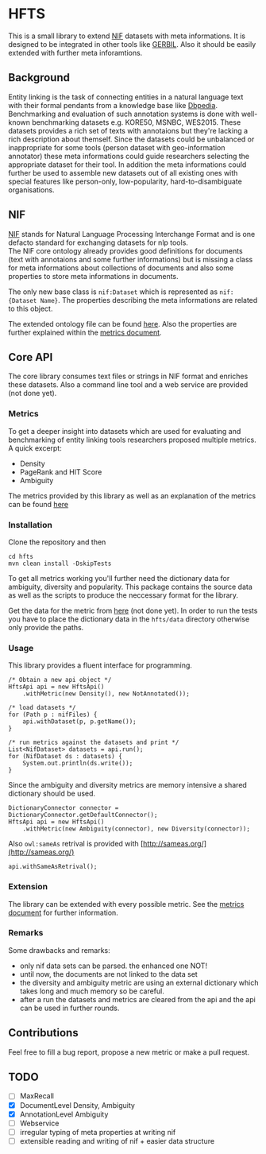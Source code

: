 # HFTS

This is a small library to extend [NIF](http://persistence.uni-leipzig.org/nlp2rdf)
datasets with meta informations. It is designed to be integrated in other tools
like [GERBIL](gerbil.aksw.org). Also it should be easily extended with further meta inforamtions. 

## Background

Entity linking is the task of connecting entities in a natural language text with their formal
pendants from a knowledge base like [Dbpedia](http://dbpedia.org). Benchmarking and evaluation of such annotation systems
is done with well-known benchmarking datasets e.g. KORE50, MSNBC, WES2015. These datasets
provides a rich set of texts with annotaions but they're lacking a rich description
about themself. Since the datasets could be unbalanced or inappropriate for some tools 
(person dataset with geo-information annotator) these meta informations could guide researchers selecting the appropriate
dataset for their tool. In addition the meta informations could further be used to assemble new datasets
out of all existing ones with special features like person-only, low-popularity, hard-to-disambiguate organisations.

## NIF

[NIF](http://persistence.uni-leipzig.org/nlp2rdf)
stands for Natural Language Processing Interchange Format and is one defacto
standard for exchanging datasets for nlp tools.  
The NIF core ontology already provides good definitions for documents (text with annotaions and some further informations)
but is missing a class for meta informations about collections of documents and also some
properties to store meta informations in documents.  

The only new base class is `nif:Dataset` which is represented as `nif:{Dataset Name}`.
The properties describing the meta informations are related to this object.

The extended ontology file can be found [here](https://github.com/santifa/hfts/blob/master/ont/nif-core-meta.ttl).
Also the properties are further explained within the [metrics document](https://github.com/santifa/hfts/blob/master/Metrics.md).

## Core API

The core library consumes text files or strings in NIF format and
enriches these datasets. Also a command line tool and a web service are provided (not done yet).

### Metrics

To get a deeper insight into datasets which are used for evaluating and benchmarking of entity linking
tools researchers proposed multiple metrics. A quick excerpt:

* Density
* PageRank and HIT Score
* Ambiguity

The metrics provided by this library as well as an explanation of the metrics can be found [here](https://github.com/santifa/hfts/blob/master/Metrics.md)

### Installation

Clone the repository and then

    cd hfts
    mvn clean install -DskipTests
    
To get all metrics working you'll further need the dictionary data for ambiguity, diversity and
popularity. This package contains the source data as well as the scripts to produce the neccessary
format for the library.  

Get the data for the metric from [here]() (not done yet).
In order to run the tests you have to place the dictionary data
in the `hfts/data` directory otherwise only provide the paths.

### Usage

This library provides a fluent interface for programming.

    /* Obtain a new api object */
    HftsApi api = new HftsApi()
        .withMetric(new Density(), new NotAnnotated());
    
    /* load datasets */
    for (Path p : nifFiles) {
        api.withDataset(p, p.getName());
    }
    
    /* run metrics against the datasets and print */
    List<NifDataset> datasets = api.run();
    for (NifDataset ds : datasets) {
        System.out.println(ds.write());
    }

Since the ambiguity and diversity metrics are memory intensive a shared
dictionary should be used.

    DictionaryConnector connector = DictionaryConnector.getDefaultConnector();
    HftsApi api = new HftsApi()
        .withMetric(new Ambiguity(connector), new Diversity(connector));
   
Also `owl:sameAs` retrival is provided with [http://sameas.org/](http://sameas.org/)

    api.withSameAsRetrival();
    
### Extension

The library can be extended with every possible metric. See the [metrics document](https://github.com/santifa/hfts/blob/master/Metrics.md) for further information.

### Remarks

Some drawbacks and remarks:

* only nif data sets can be parsed. the enhanced one NOT!
* until now, the documents are not linked to the data set
* the diversity and ambiguity metric are using an external dictionary
 which takes long and much memory so be careful.
* after a run the datasets and metrics are cleared from the api and
 the api can be used in further rounds.

## Contributions

Feel free to fill a bug report, propose a new metric or 
make a pull request.


## TODO

-[ ] MaxRecall
-[x] DocumentLevel Density, Ambiguity
-[x] AnnotationLevel Ambiguity
-[ ] Webservice
-[ ] irregular typing of meta properties at writing nif
-[ ] extensible reading and writing of nif + easier data structure